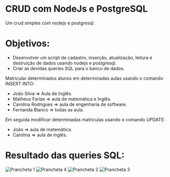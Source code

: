 # CRUD com NodeJs e PostgreSQL
Um crud simples com nodejs e postgresql.

# Objetivos:
- Desenvolver um script de cadastro, inserção, atualização, leitura e destruição de dados usando nodejs e postgresql.
- Criar as devidas queries SQL para o banco de dados.

Matricular determinados alunos em determinadas aulas usando o comando INSERT INTO: 
- João Silva => Aula de Inglês.
- Matheus Farias => aula de matemática e Inglês.
- Carolina Rodrigues => aula de engenharia de software.
- Fernanda Blanco => todas as aula.

Em seguida modificar determinadas matriculas usando o comando UPDATE: 
- João => aula de matemática.
- Carolina => aula de inglês.



# Resultado das queries SQL:
![Prancheta 1](https://user-images.githubusercontent.com/44736189/72844938-53565700-3c7c-11ea-9be2-0a945f4e9d13.png)
![Prancheta 4](https://user-images.githubusercontent.com/44736189/72845289-0921a580-3c7d-11ea-9c28-2956ec06db87.png)
![Prancheta 2](https://user-images.githubusercontent.com/44736189/72845345-26ef0a80-3c7d-11ea-882a-9b63a7240578.png)
![Prancheta 3](https://user-images.githubusercontent.com/44736189/72845352-2bb3be80-3c7d-11ea-8f95-da2a75bdec7f.png)
